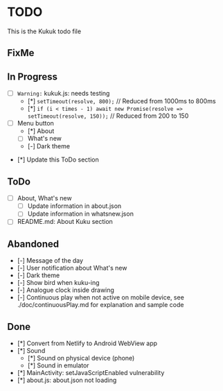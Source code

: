 # TODO
This is the Kukuk todo file

## FixMe

## In Progress
- [ ] `Warning:` kukuk.js: needs testing
    - [*] `setTimeout(resolve, 800);`  // Reduced from 1000ms to 800ms
    - [*] `if (i < times - 1) await new Promise(resolve => setTimeout(resolve, 150));`  // Reduced from 200 to 150
- [ ] Menu button
    - [*] About
    - [ ] What's new 
    - [-] Dark theme 
- [*] Update this ToDo section

## ToDo
- [ ] About, What's new
    - [ ] Update information in about.json
    - [ ] Update information in whatsnew.json
- [ ] README.md: About Kuku section

## Abandoned
- [-] Message of the day
- [-] User notification about What's new
- [-] Dark theme
- [-] Show bird when kuku-ing
- [-] Analogue clock inside drawing
- [-] Continuous play when not active on mobile device, see ./doc/continuousPlay.md for explanation and sample code

## Done
- [*] Convert from Netlify to Android WebView app
- [*] Sound
  - [*] Sound on physical device (phone)
  - [*] Sound in emulator
- [*] MainActivity: setJavaScriptEnabled vulnerability
- [*] about.js: about.json not loading
